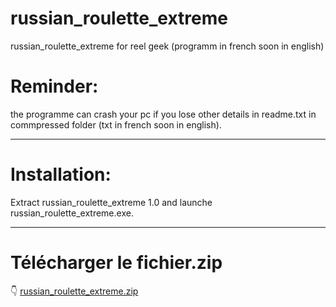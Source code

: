 # russian_roulette_extreme
russian_roulette_extreme for reel geek (programm in french soon in english)

# Reminder:
the programme can crash your pc if you lose other details in readme.txt in commpressed folder (txt in french soon in english).

---
# Installation:
Extract russian_roulette_extreme 1.0 and launche russian_roulette_extreme.exe.

---
# Télécharger le fichier.zip
👇
[russian_roulette_extreme.zip](russian_roulette_extreme_1.0.zip)


